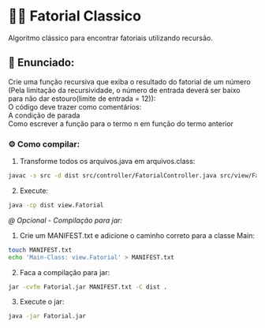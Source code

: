# 🧑‍🚀 Fatorial Classico
Algoritmo clássico para encontrar fatoriais utilizando recursão.

## 📝 Enunciado:
Crie uma função recursiva que exiba o resultado do fatorial de um número (Pela limitação da
recursividade, o número de entrada deverá ser baixo para não dar estouro(limite de entrada = 12)): <br>
O código deve trazer como comentários: <br>
A condição de parada <br>
Como escrever a função para o termo n em função do termo anterior

### ⚙️ Como compilar:
1. Transforme todos os arquivos.java em arquivos.class:
```bash
javac -s src -d dist src/controller/FatorialController.java src/view/Fatorial.java
```

2. Execute:
```bash
java -cp dist view.Fatorial
``` 

*@ Opcional - Compilação para jar:*
1. Crie um MANIFEST.txt e adicione o caminho correto para a classe Main:
```bash
touch MANIFEST.txt
echo 'Main-Class: view.Fatorial' > MANIFEST.txt
```

2. Faca a compilação para jar:
```bash
jar -cvfm Fatorial.jar MANIFEST.txt -C dist .
```

3. Execute o jar:
```bash
java -jar Fatorial.jar
```

